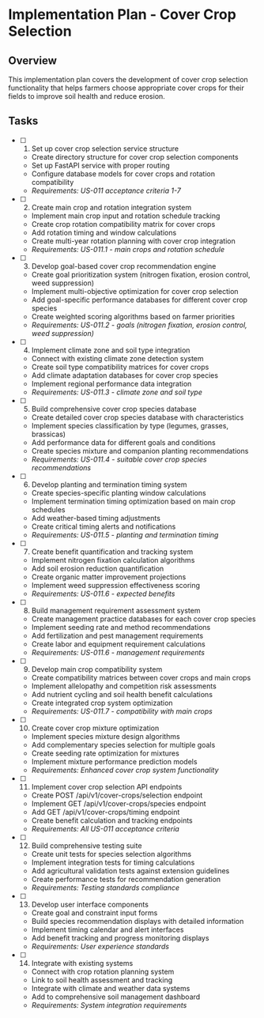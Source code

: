 # Implementation Plan - Cover Crop Selection

## Overview
This implementation plan covers the development of cover crop selection functionality that helps farmers choose appropriate cover crops for their fields to improve soil health and reduce erosion.

## Tasks

- [ ] 1. Set up cover crop selection service structure
  - Create directory structure for cover crop selection components
  - Set up FastAPI service with proper routing
  - Configure database models for cover crops and rotation compatibility
  - _Requirements: US-011 acceptance criteria 1-7_

- [ ] 2. Create main crop and rotation integration system
  - Implement main crop input and rotation schedule tracking
  - Create crop rotation compatibility matrix for cover crops
  - Add rotation timing and window calculations
  - Create multi-year rotation planning with cover crop integration
  - _Requirements: US-011.1 - main crops and rotation schedule_

- [ ] 3. Develop goal-based cover crop recommendation engine
  - Create goal prioritization system (nitrogen fixation, erosion control, weed suppression)
  - Implement multi-objective optimization for cover crop selection
  - Add goal-specific performance databases for different cover crop species
  - Create weighted scoring algorithms based on farmer priorities
  - _Requirements: US-011.2 - goals (nitrogen fixation, erosion control, weed suppression)_

- [ ] 4. Implement climate zone and soil type integration
  - Connect with existing climate zone detection system
  - Create soil type compatibility matrices for cover crops
  - Add climate adaptation databases for cover crop species
  - Implement regional performance data integration
  - _Requirements: US-011.3 - climate zone and soil type_

- [ ] 5. Build comprehensive cover crop species database
  - Create detailed cover crop species database with characteristics
  - Implement species classification by type (legumes, grasses, brassicas)
  - Add performance data for different goals and conditions
  - Create species mixture and companion planting recommendations
  - _Requirements: US-011.4 - suitable cover crop species recommendations_

- [ ] 6. Develop planting and termination timing system
  - Create species-specific planting window calculations
  - Implement termination timing optimization based on main crop schedules
  - Add weather-based timing adjustments
  - Create critical timing alerts and notifications
  - _Requirements: US-011.5 - planting and termination timing_

- [ ] 7. Create benefit quantification and tracking system
  - Implement nitrogen fixation calculation algorithms
  - Add soil erosion reduction quantification
  - Create organic matter improvement projections
  - Implement weed suppression effectiveness scoring
  - _Requirements: US-011.6 - expected benefits_

- [ ] 8. Build management requirement assessment system
  - Create management practice databases for each cover crop species
  - Implement seeding rate and method recommendations
  - Add fertilization and pest management requirements
  - Create labor and equipment requirement calculations
  - _Requirements: US-011.6 - management requirements_

- [ ] 9. Develop main crop compatibility system
  - Create compatibility matrices between cover crops and main crops
  - Implement allelopathy and competition risk assessments
  - Add nutrient cycling and soil health benefit calculations
  - Create integrated crop system optimization
  - _Requirements: US-011.7 - compatibility with main crops_

- [ ] 10. Create cover crop mixture optimization
  - Implement species mixture design algorithms
  - Add complementary species selection for multiple goals
  - Create seeding rate optimization for mixtures
  - Implement mixture performance prediction models
  - _Requirements: Enhanced cover crop system functionality_

- [ ] 11. Implement cover crop selection API endpoints
  - Create POST /api/v1/cover-crops/selection endpoint
  - Implement GET /api/v1/cover-crops/species endpoint
  - Add GET /api/v1/cover-crops/timing endpoint
  - Create benefit calculation and tracking endpoints
  - _Requirements: All US-011 acceptance criteria_

- [ ] 12. Build comprehensive testing suite
  - Create unit tests for species selection algorithms
  - Implement integration tests for timing calculations
  - Add agricultural validation tests against extension guidelines
  - Create performance tests for recommendation generation
  - _Requirements: Testing standards compliance_

- [ ] 13. Develop user interface components
  - Create goal and constraint input forms
  - Build species recommendation displays with detailed information
  - Implement timing calendar and alert interfaces
  - Add benefit tracking and progress monitoring displays
  - _Requirements: User experience standards_

- [ ] 14. Integrate with existing systems
  - Connect with crop rotation planning system
  - Link to soil health assessment and tracking
  - Integrate with climate and weather data systems
  - Add to comprehensive soil management dashboard
  - _Requirements: System integration requirements_